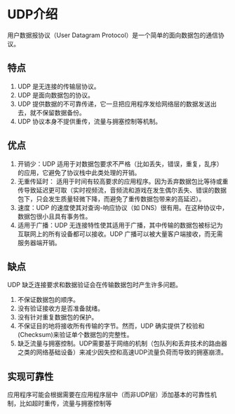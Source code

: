 # UDP介绍
用户数据报协议（User Datagram Protocol）是一个简单的面向数据包的通信协议。

## 特点
1. UDP 是无连接的传输层协议。
2. UDP 是面向数据包的协议。
3. UDP 提供数据的不可靠传递，它一旦把应用程序发给网络层的数据发送出去，就不保留数据备份。 
4. UDP 协议本身不提供重传，流量与拥塞控制等机制。

## 优点
1. 开销少：UDP 适用于对数据包要求不严格（比如丢失，错误，重复，乱序）的应用，它避免了协议栈中此类处理的开销。 
2. 无重传延时： 适用于时间有较高要求的应用程序。因为丢弃数据包比等待或重传导致延迟更可取（实时视频流，音频流和游戏在发生偶尔丢失、错误的数据包下，只会发生质量轻微下降，而避免了重传数据包带来的高延迟）。
3. 速度：UDP 的速度使其对查询-响应协议（如 DNS）很有用。在这种协议中，数据包很小且具有事务性。
4. 适用于广播：UDP 无连接特性使其适用于广播，其中传输的数据包被标记为互联网上的所有设备都可以接收。UDP 广播可以被大量客户端接收，而无需服务器端开销。

## 缺点
UDP 缺乏连接要求和数据验证会在传输数据包时产生许多问题。 
1. 不保证数据包的顺序。 
2. 没有验证接收方是否准备就绪。 
3. 没有针对重复数据包的保护。 
4. 不保证目的地将接收所有传输的字节。然而，UDP 确实提供了校验和(Checksum)来验证单个数据包的完整性。
5. 缺乏流量与拥塞控制。UDP需要基于网络的机制（包队列和丢弃技术的路由器之类的网络基础设备）来减少因失控和高速UDP流量负荷而导致的拥塞崩溃。


## 实现可靠性
应用程序可能会根据需要在应用程序层中（而非UDP层）添加基本的可靠性机制，比如超时重传，流量与拥塞控制等
